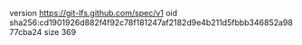 version https://git-lfs.github.com/spec/v1
oid sha256:cd1901926d882f4f92c78f181247af2182d9e4b211d5fbbb346852a9877cba24
size 369
